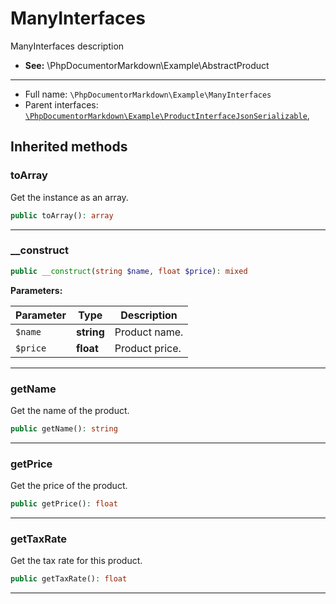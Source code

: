 # ManyInterfaces

ManyInterfaces description

- **See:** \PhpDocumentorMarkdown\Example\AbstractProduct

***

* Full name: `\PhpDocumentorMarkdown\Example\ManyInterfaces`
* Parent interfaces:
  [`\PhpDocumentorMarkdown\Example\ProductInterface`](./ProductInterface.md)[`JsonSerializable`](../../JsonSerializable.md),

## Inherited methods

### toArray

Get the instance as an array.

```php
public toArray(): array
```

***

### __construct

```php
public __construct(string $name, float $price): mixed
```

**Parameters:**

| Parameter | Type       | Description    |
|-----------|------------|----------------|
| `$name`   | **string** | Product name.  |
| `$price`  | **float**  | Product price. |

***

### getName

Get the name of the product.

```php
public getName(): string
```

***

### getPrice

Get the price of the product.

```php
public getPrice(): float
```

***

### getTaxRate

Get the tax rate for this product.

```php
public getTaxRate(): float
```

***
